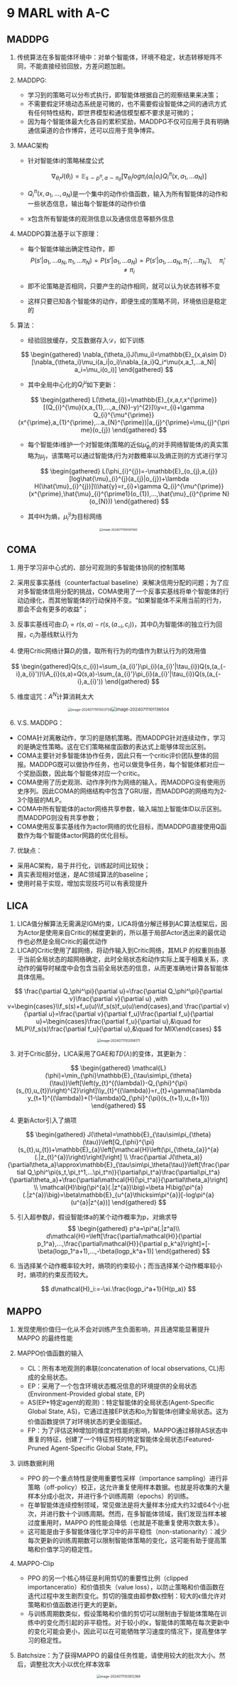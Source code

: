 # 9 MARL with A-C

## MADDPG

1. 传统算法在多智能体环境中：对单个智能体，环境不稳定，状态转移矩阵不同，不能直接经验回放，方差问题加剧。

2. MADDPG:

   - 学习到的策略可以分布式执行，即智能体根据自己的观察结果来决策；
   - 不需要假定环境动态系统是可微的，也不需要假设智能体之间的通讯方式有任何特性结构，即世界模型和通信模型都不要求是可微的；
   - 因为每个智能体最大化各自的累积奖励，MADDPG不仅可应用于具有明确通信渠道的合作博弈，还可以应用于竞争博弈。

3. MAAC架构

   - 针对智能体i的策略梯度公式

     $$
     \nabla_{\theta_i}J(\theta_i)=\mathbb{E}_{s\sim p^\pi,a\sim\pi_\theta}[\nabla_{\theta_i}log\pi_i(a_i|o_i)Q_i^\pi(x,a_1,...a_N)]
     $$

   - $Q^\pi_i(x,a_1,\dots,a_N)$是一个集中的动作价值函数，输入为所有智能体的动作和一些状态信息，输出每个智能体的动作价值

   - x包含所有智能体的观测信息以及通信信息等额外信息

4. MADDPG算法基于以下原理：

   - 每个智能体输出确定性动作，即
     $$
     P(s'|a_1,...a_N,\pi_1,...\pi_N)=P(s'|a_1,...a_N)=P(s'|a_1,...a_N,\pi_1',...\pi_N'),\quad\pi_i'\neq\pi_i
     $$

   - 即不论策略是否相同，只要产生的动作相同，就可以认为状态转移不变

   - 这样只要已知各个智能体的动作，即便生成的策略不同，环境依旧是稳定的

5. 算法：

   - 经验回放缓存，交互数据存入$\mathcal{D}$，如下训练

   $$
   \begin{gathered}
   \nabla_{\theta_i}J(\mu_i)=\mathbb{E}_{x,a\sim D}[\nabla_{\theta_i}\mu_i(a_i|o_i)\nabla_{a_i}Q_i^\mu(x,a_1,...a_N)| a_i=\mu_i(o_i)]
   \end{gathered}
   $$

   - 其中全局中心化的$Q_i^\mu$如下更新：

   $$
   \begin{gathered}
   L(\theta_{i})=\mathbb{E}_{x,a,r,x^{\prime}}[(Q_{i}^{\mu}(x,a_{1},...,a_{N})-y)^{2}]\\y=r_{i}+\gamma Q_{i}^{\mu^{\prime}}(x^{\prime},a_{1}^{\prime},...a_{N}^{\prime})|a_{j}^{\prime}=\mu_{j}^{\prime}(o_{j})
   \end{gathered}
   $$

   - 每个智能体i维护一个对智能体j策略的近似$\hat{\mu}_{\phi_i^j}$​的对手网络智能体𝑗的真实策略为$\mu_j$，该策略可以通过智能体𝑗行为对数概率以及熵正则的方式进行学习

     $$
     \begin{gathered}
     L(\phi_{i}^{j})=-\mathbb{E}_{o_{j},a_{j}}[log\hat{\mu}_{i}^{j}(a_{j}|o_{j})+\lambda H(\hat{\mu}_{i}^{j})]\\\hat{y}=r_{i}+\gamma Q_{i}^{\mu^{\prime}}(x^{\prime},\hat{\mu}_{i}^{\prime1}(o_{1}),...,\hat{\mu}_{i}^{\prime N}(o_{N}))
     \end{gathered}
     $$
     
   - 其中H为熵，$\hat{\mu}_i^{'j}$为目标网络

<div align="center"><img src="https://pixe1ran9e.oss-cn-hangzhou.aliyuncs.com/image-20240711100007662.png" alt="image-20240711100007662" style="zoom: 43%;" /></div>

## COMA

1. 用于学习非中心式的、部分可观测的多智能体协同的控制策略
2. 采用反事实基线（counterfactual baseline）来解决信用分配的问题；为了应对多智能体信用分配的挑战，COMA使用了一个反事实基线将单个智能体的行动边缘化，而其他智能体的行动保持不变。“如果智能体不采用当前的行为，那会不会有更多的收益”；

3. 反事实基线可由:$D_i=r(s,a)-r(s,(a_{-i},c_i))$，其中$D_i$为智能体i的独立行为回报，$c_i$为基线默认行为

4. 使用Critic网络计算$D_i$的值，取所有行为的均值作为默认行为的效用值

$$
\begin{gathered}Q(s,c_{i})=\sum_{a_{i}'}\pi_{i}(a_{i}'|\tau_{i})Q(s,(a_{-i},a_{i}'))\\A_{i}(s,a)=Q(s,a)-\sum_{a_{i}'}\pi_{i}(a_{i}'|\tau_{i})Q(s,(a_{-i},a_{i}'))
\end{gathered}
$$

5. 维度诅咒：$A^N$计算消耗太大

<div align="center"><img src="https://pixe1ran9e.oss-cn-hangzhou.aliyuncs.com/image-20240711101003739.png" alt="image-20240711101003739" style="zoom:50%;" /><img src="https://pixe1ran9e.oss-cn-hangzhou.aliyuncs.com/image-20240711101136504.png" alt="image-20240711101136504" style="zoom:67%;" /></div>

6. V.S. MADDPG：

- COMA针对离散动作，学习的是随机策略。而MADDPG针对连续动作，学习的是确定性策略。这在它们策略梯度函数的表达式上能够体现出区别。
- COMA主要针对多智能体协作任务，因此只有一个critic评价团队整体的回报。MADDPG既可以做协作任务，也可以做竞争任务，每个智能体都对应一个奖励函数，因此每个智能体对应一个critic。
- COMA使用了历史观测、动作序列作为网络的输入，而MADDPG没有使用历史序列。因此COMA的网络结构中包含了GRU层，而MADDPG的网络均为2-3个隐层的MLP。
- COMA中所有智能体的actor网络共享参数，输入端加上智能体ID以示区别。而MADDPG则没有共享参数；
- COMA使用反事实基线作为actor网络的优化目标，而MADDPG直接使用Q函数作为每个智能体actor网路的优化目标。

7. 优缺点：

- 采用AC架构，易于并行化，训练起时间比较快；
- 真实表现相对低迷，是AC领域算法的baseline；
- 使用时易于实现，增加实现技巧可以有表现提升

## LICA

1. LICA值分解算法无需满足IGM约束，LICA将值分解迁移到AC算法框架后，因为Actor是使用来自Critic的梯度更新的，所以基于局部Actor选出来的最优动作也必然是全局Critic的最优动作
2. LICA的Critic使用了超网络，将动作输入到Critic网络，其MLP 的权重则由基于当前全局状态的超网络确定，此时全局状态和动作实际上属于相乘关系，求动作的偏导时梯度中会包含当前全局状态的信息，从而更准确地计算各智能体具体信用。

$$
\frac{\partial Q_\phi^\pi}{\partial u}=\frac{\partial Q_\phi^\pi}{\partial v}\frac{\partial v}{\partial u} ,with v=\begin{cases}\\f_s(s)+f_u(u)\\f_s(s)f_u(u)\end{cases},and \frac{\partial v}{\partial u}=\frac{\partial v}{\partial f_u}\frac{\partial f_u}{\partial u}=\begin{cases}\frac{\partial f_u}{\partial u},&\quad for MLP\\f_s(s)\frac{\partial f_u}{\partial u},&\quad for MIX\end{cases}
$$

<div align="center"><img src="https://pixe1ran9e.oss-cn-hangzhou.aliyuncs.com/image-20240711102056171.png" alt="image-20240711102056171" style="zoom:50%;" /></div>

3. 对于Critic部分，LICA采用了GAE和$TD(\lambda)$的变体，其更新为：

$$
\begin{gathered}
\mathcal{L}(\phi)=\min_{\phi}\mathbb{E}_{\tau\sim\pi_{\theta}(\tau)}\left[\left(y_{t}^{(\lambda)}-Q_{\phi}^{\pi}(s_{t},u_{t})\right)^{2}\right]\\y_{t}^{(\lambda)}=r_{t}+\gamma(\lambda y_{t+1}^{(\lambda)}+(1-\lambda)Q_{\phi}^{\pi}(s_{t+1},u_{t+1}))
\end{gathered}
$$

4. 更新Actor引入了熵项

$$
\begin{gathered}
J(\theta)=\mathbb{E}_{\tau\sim\pi_{\theta}(\tau)}\left[Q_{\phi}^{\pi}(s_{t},u_{t})+\mathbb{E}_{a}\left[\mathcal{H}\left(\pi_{\theta_{a}}^{a}(.|z_{t}^{a})\right)\right]\right] \\
\frac{\partial J(\theta_a)}{\partial\theta_a}\approx\mathbb{E}_{\tau\sim\pi_\theta(\tau)}\left[\frac{\partial Q_\phi^\pi(s_t,\pi_t^1,...\pi_t^n)}{\partial\pi_t^a}\frac{\partial\pi_t^a}{\partial\theta_a}+\frac{\partial\mathcal{H}(\pi_t^a)}{\partial\theta_a}\right] \\
\mathcal{H}\big(\pi^{a}(.|z^{a})\big)=\beta H\big(\pi^{a}(.|z^{a})\big)=\beta\mathbb{E}_{u^{a}\thicksim\pi^{a}}[-log\pi^{a}(u^{a}|z^{a})] 
\end{gathered}
$$

5. 引入超参数$\beta$，假设智能体a的某个动作概率为p，对熵求导
   $$
   \begin{gathered}
   p^a=\pi^a(.|z^a)\\
   d\mathcal{H}=\left[\frac{\partial\mathcal{H}}{\partial p_1^a},...,\frac{\partial\mathcal{H}}{\partial p_k^a}\right]=[-\beta(logp_1^a+1),...,-\beta(logp_k^a+1)]
   \end{gathered}
   $$
   
6. 当选择某个动作概率较大时，熵项的约束较小；而当选择某个动作概率较小时，熵项的约束反而较大。

$$
d\mathcal{H}_i:=-\xi.\frac{logp_i^a+1}{H(p_a)}
$$

## MAPPO

1. 发现使用价值归一化从不会对训练产生负面影响，并且通常能显著提升MAPPO 的最终性能

2. MAPPO价值函数的输入
   - CL：所有本地观测的串联(concatenation of local observations, CL)形成的全局状态。
   - EP：采用了一个包含环境状态概况信息的环境提供的全局状态(Environment-Provided global state, EP)
   - AS(EP+特定agent的观测)：特定智能体的全局状态(Agent-Specific Global State, AS)，它通过连接EP状态和$o_i$为智能体$i$创建全局状态。这为价值函数提供了对环境状态的更全面描述。
   - FP：为了评估这种增加的维度对性能的影响，MAPPO通过移除AS状态中重复的特征，创建了一个特征剪枝的特定智能体全局状态(Featured-Pruned Agent-Specific Global State, FP)。

3. 训练数据利用
   - PPO 的一个重点特性是使用重要性采样（importance sampling）进行非策略（off-policy）校正，这允许重复使用样本数据。也就是将收集的大量样本分成小批次，并进行多个训练周期（epochs）的训练。
   - 在单智能体连续控制领域，常见做法是将大量样本分成大约32或64个小批次，并进行数十个训练周期。然而，在多智能体领域，我们发现当样本被过度重用时，MAPPO 的性能会降低（也就是不能重复使用次数太多）。
   - 这可能是由于多智能体强化学习中的非平稳性（non-stationarity）：减少每次更新的训练周期数可以限制智能体策略的变化，这可能有助于提高策略和价值学习的稳定性。

4. MAPPO-Clip
   - PPO 的另一个核心特征是利用剪切的重要性比例（clipped importanceratio）和价值损失（value loss），以防止策略和价值函数在迭代过程中发生剧烈变化。剪切的强度由超参数ϵ控制：较大的ϵ值允许对策略和价值函数进行更大的更新。
   - 与训练周期数类似，假设策略和价值的剪切可以限制由于智能体策略在训练中的变化而引起的非平稳性。对于较小的ϵ，智能体的策略在每次更新中的变化可能会更小，因此可以在可能牺牲学习速度的情况下，提高整体学习的稳定性。

5. Batchsize：为了获得MAPPO 的最佳任务性能，请使用较大的批次大小。然后，调整批次大小以优化样本效率

<div align="center"><img src="https://pixe1ran9e.oss-cn-hangzhou.aliyuncs.com/image-20240711103812368.png" alt="image-20240711103812368" style="zoom: 50%;" /></div>